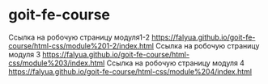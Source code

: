 # goit-fe-course
Ссылка на робочую страницу модуля1-2  https://falyua.github.io/goit-fe-course/html-css/module%201-2/index.html
Ссылка на робочую страницу модуля 3   https://falyua.github.io/goit-fe-course/html-css/module%203/index.html
Ссылка на робочую страницу модуля 4   https://falyua.github.io/goit-fe-course/html-css/module%204/index.html
